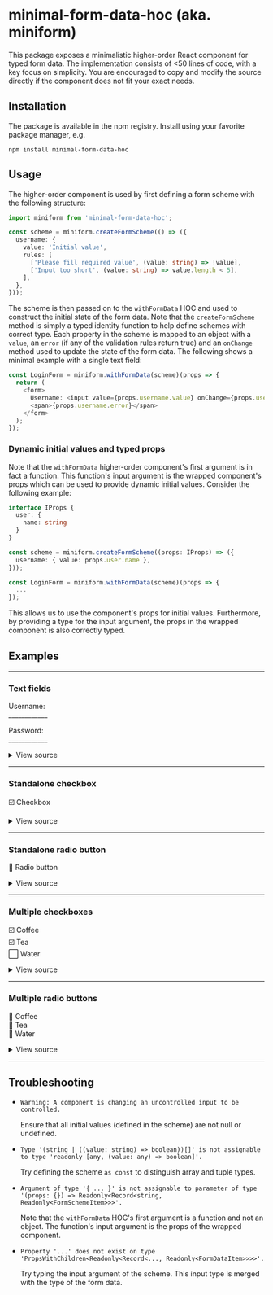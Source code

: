 # minimal-form-data-hoc (aka. miniform)

This package exposes a minimalistic higher-order React component for typed form data.
The implementation consists of <50 lines of code, with a key focus on simplicity.
You are encouraged to copy and modify the source directly if the component does not fit your exact needs.

## Installation

The package is available in the npm registry.
Install using your favorite package manager, e.g.

```
npm install minimal-form-data-hoc
```

## Usage

The higher-order component is used by first defining a form scheme with the following structure:

```typescript
import miniform from 'minimal-form-data-hoc';

const scheme = miniform.createFormScheme(() => ({
  username: {
    value: 'Initial value',
    rules: [
      ['Please fill required value', (value: string) => !value],
      ['Input too short', (value: string) => value.length < 5],
    ],
  },
}));
```

The scheme is then passed on to the `withFormData` HOC and used to construct the initial state of the form data.
Note that the `createFormScheme` method is simply a typed identity function to help define schemes with correct type.
Each property in the scheme is mapped to an object with a `value`, an `error` (if any of the validation rules return true) and an `onChange` method used to update the state of the form data.
The following shows a minimal example with a single text field:

```typescript
const LoginForm = miniform.withFormData(scheme)(props => {
  return (
    <form>
      Username: <input value={props.username.value} onChange={props.username.onChange} />
      <span>{props.username.error}</span>
    </form>
  );
});
```

### Dynamic initial values and typed props

Note that the `withFormData` higher-order component's first argument is in fact a function.
This function's input argument is the wrapped component's props which can be used to provide dynamic initial values.
Consider the following example:

```typescript
interface IProps {
  user: {
    name: string
  }
}

const scheme = miniform.createFormScheme((props: IProps) => ({
  username: { value: props.user.name },
}));

const LoginForm = miniform.withFormData(scheme)(props => {
  ...
});
```

This allows us to use the component's props for initial values. Furthermore, by providing a type for the input argument, the props in the wrapped component is also correctly typed.

## Examples

---

### Text fields

Username:  
\____________

Password:  
\____________

<details>
<summary>View source</summary>

Text fields simply pass on the values from the form data.

```typescript
const scheme = miniform.createFormScheme(() => ({
  username: { value: '' },
  password: { value: '' },
}));

const InputForm = miniform.withFormData(scheme)(props => {
  return (
    <form>
      Username:<br/><input value={props.username.value} onChange={props.username.onChange} /><br/>
      Password:<br/><input value={props.password.value} onChange={props.password.onChange} />
    </form>
  );
});

export default InputForm;
```

</details>

---

### Standalone checkbox

:ballot_box_with_check: Checkbox

<details>
<summary>View source</summary>

A standalone checkbox uses a boolean scheme property value, which is passed on to the input element's `checked` property.

```typescript
import withFormData from 'minimal-form-data-hoc';

const scheme = miniform.createFormScheme(() => ({
  consent: { value: false },
}));

const InputForm = miniform.withFormData(scheme)(props => {
  return (
    <form>
      <input type='checkbox' checked={props.consent.value} onChange={props.consent.onChange} /> Consent
    </form>
  );
});

export default InputForm;
```

</details>

---

### Standalone radio button

:radio_button: Radio button

<details>
<summary>View source</summary>

A standalone radio button uses a boolean scheme property value, which is passed on to the input element's `checked` property.

```typescript
import withFormData from 'minimal-form-data-hoc';

const scheme = miniform.createFormScheme(() => ({
  consent: { value: false },
}));

const InputForm = miniform.withFormData(scheme)(props => {
  return (
    <form>
      <input type='radio' checked={props.consent.value} onChange={props.consent.onChange} /> Consent
    </form>
  );
});

export default InputForm;
```

</details>

---

### Multiple checkboxes

:ballot_box_with_check: Coffee  
:ballot_box_with_check: Tea  
:white_large_square: Water


<details>
<summary>View source</summary>

Multiple checkboxes are grouped by assigning the input elements the same name as the scheme property.
The value of the scheme property is an array, while the value of the input elements are literals.
These literals are added and removed from the array as the boxes are toggled.

```typescript
import withFormData from 'minimal-form-data-hoc';

const scheme = miniform.createFormScheme(() => ({
  beverage: { value: [] },
}));

const InputForm = miniform.withFormData(scheme)(props => {
  return (
    <form>
      <input
        type='checkbox'
        name='beverage'
        value='coffee'
        checked={props.beverage.value.some((x: string) => x === 'coffee')}
        onChange={props.beverage.onChange}
      />
      Coffee
      <br />
      <input
        type='checkbox'
        name='beverage'
        value='tea'
        checked={props.beverage.value.some((x: string) => x === 'tea')}
        onChange={props.beverage.onChange}
      />
      Tea
      <br />
      <input
        type='checkbox'
        name='beverage'
        value='water'
        checked={props.beverage.value.some((x: string) => x === 'water')}
        onChange={props.beverage.onChange}
      />
      Water
    </form>
  );
});

export default InputForm;
```

</details>

---

### Multiple radio buttons

:radio_button: Coffee  
:radio_button: Tea  
:radio_button: Water

<details>
<summary>View source</summary>

Multiple radio buttons are grouped by assigning the input elements the same name as the scheme property.
The values of the input elements are assigned to the form data state as the buttons are toggled.

```typescript
import withFormData from 'minimal-form-data-hoc';

const scheme = miniform.createFormScheme(() => ({
  beverage: { value: '' },
}));

const InputForm = miniform.withFormData(scheme)(props => {
  return (
    <form>
      <input
        type='radio'
        name='beverage'
        value='coffee'
        checked={props.beverage.value === 'coffee'}
        onChange={props.beverage.onChange}
      />
      Coffee
      <br />
      <input
        type='radio'
        name='beverage'
        value='tea'
        checked={props.beverage.value === 'tea'}
        onChange={props.beverage.onChange}
      />
      Tea
      <br />
      <input
        type='radio'
        name='beverage'
        value='water'
        checked={props.beverage.value === 'water'}
        onChange={props.beverage.onChange}
      />
      Water
    </form>
  );
});

export default InputForm;
```

</details>

---

## Troubleshooting

- `Warning: A component is changing an uncontrolled input to be controlled.`

  Ensure that all initial values (defined in the scheme) are not null or undefined.

- `Type '(string | ((value: string) => boolean))[]' is not assignable to type 'readonly [any, (value: any) => boolean]'.`

  Try defining the scheme `as const` to distinguish array and tuple types.

- `Argument of type '{ ... }' is not assignable to parameter of type '(props: {}) => Readonly<Record<string, Readonly<FormSchemeItem>>>'.`

  Note that the `withFormData` HOC's first argument is a function and not an object.
  The function's input argument is the props of the wrapped component.

- `Property '...' does not exist on type 'PropsWithChildren<Readonly<Record<..., Readonly<FormDataItem>>>>'.`

  Try typing the input argument of the scheme. This input type is merged with the type of the form data.

  